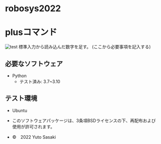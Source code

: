 # robosys2022
# plusコマンド
![test](https://github.com/sasakiiiiy/robosys2022/actions/workflows/test.yml/badge.svg)
標準入力から読み込んだ数字を足す。
(ここから必要事項を記入する)

## 必要なソフトウェア
* Python
  * テスト済み: 3.7~3.10

## テスト環境
* Ubuntu


* このソフトウェアパッケージは、3条項BSDライセンスの下、再配布および使用が許可されます。
* ©　2022 Yuto Sasaki
